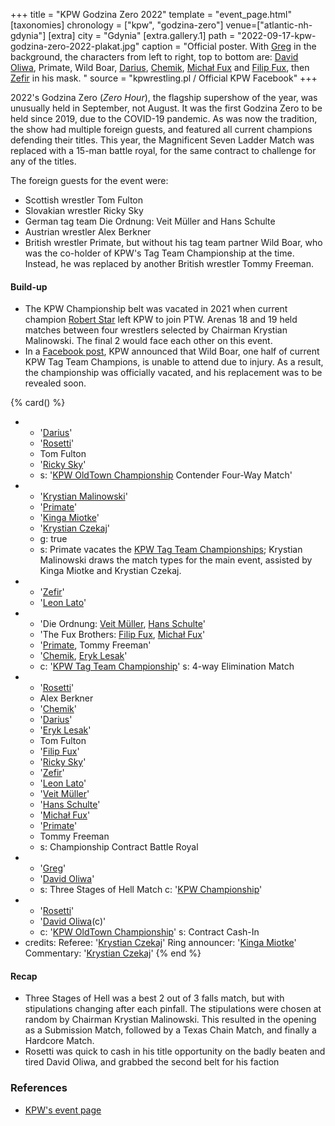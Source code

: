 +++
title = "KPW Godzina Zero 2022"
template = "event_page.html"
[taxonomies]
chronology = ["kpw", "godzina-zero"]
venue=["atlantic-nh-gdynia"]
[extra]
city = "Gdynia"
[extra.gallery.1]
path = "2022-09-17-kpw-godzina-zero-2022-plakat.jpg"
caption = "Official poster. With [Greg](@/w/greg.md) in the background, the characters from left to right, top to bottom are: [David Oliwa](@/w/david-oliwa.md), Primate, Wild Boar, [Darius](@/w/darius.md), [Chemik](@/w/chemik.md), [Michał Fux](@/w/michal-fux.md) and [Filip Fux](@/w/filip-fux.md), then [Zefir](@/w/zefir.md) in his mask. "
source = "kpwrestling.pl / Official KPW Facebook"
+++

2022's Godzina Zero (_Zero Hour_), the flagship supershow of the year, was unusually held in September, not August. It was the first Godzina Zero to be held since 2019, due to the COVID-19 pandemic. As was now the tradition, the show had multiple foreign guests, and featured all current champions defending their titles. This year, the Magnificent Seven Ladder Match was replaced with a 15-man battle royal, for the same contract to challenge for any of the titles.

The foreign guests for the event were:

- Scottish wrestler Tom Fulton
- Slovakian wrestler Ricky Sky
- German tag team Die Ordnung: Veit Müller and Hans Schulte
- Austrian wrestler Alex Berkner
- British wrestler Primate, but without his tag team partner Wild Boar, who was the co-holder of KPW's Tag Team Championship at the time. Instead, he was replaced by another British wrestler Tommy Freeman.

#### Build-up

* The KPW Championship belt was vacated in 2021 when current champion [Robert Star](@/w/robert-star.md) left KPW to join PTW. Arenas 18 and 19 held matches between four wrestlers selected by Chairman Krystian Malinowski. The final 2 would face each other on this event.
* In a [Facebook post](https://www.facebook.com/events/393729466203534/?post_id=412536367656177), KPW announced that Wild Boar, one half of current KPW Tag Team Champions, is unable to attend due to injury. As a result, the championship was officially vacated, and his replacement was to be revealed soon.

{% card() %}
- - '[Darius](@/w/darius.md)'
  - '[Rosetti](@/w/rosetti.md)'
  - Tom Fulton
  - '[Ricky Sky](@/w/ricky-sky.md)'
  - s: '[KPW OldTown Championship](@/c/kpw-old-town-championship.md) Contender Four-Way Match'
- - '[Krystian Malinowski](@/w/krystian-malinowski.md)'
  - '[Primate](@/w/primate.md)'
  - '[Kinga Miotke](@/w/kinga-miotke.md)'
  - '[Krystian Czekaj](@/w/krystian-czekaj.md)'
  - g: true
  - s: Primate vacates the [KPW Tag Team Championships](@/c/kpw-tag-team-championship.md); Krystian Malinowski draws the match types for the main event, assisted by Kinga Miotke and Krystian Czekaj.
- - '[Zefir](@/w/zefir.md)'
  - '[Leon Lato](@/w/leon-lato.md)'
- - 'Die Ordnung: [Veit Müller](@/w/veit-mueller.md), [Hans Schulte](@/w/hans-schulte.md)'
  - 'The Fux Brothers: [Filip Fux](@/w/filip-fux.md), [Michał Fux](@/w/michal-fux.md)'
  - '[Primate](@/w/primate.md), Tommy Freeman'
  - '[Chemik](@/w/chemik.md), [Eryk Lesak](@/w/eryk-lesak.md)'
  - c: '[KPW Tag Team Championship](@/c/kpw-tag-team-championship.md)'
    s: 4-way Elimination Match
- - '[Rosetti](@/w/rosetti.md)'
  - Alex Berkner
  - '[Chemik](@/w/chemik.md)'
  - '[Darius](@/w/darius.md)'
  - '[Eryk Lesak](@/w/eryk-lesak.md)'
  - Tom Fulton
  - '[Filip Fux](@/w/filip-fux.md)'
  - '[Ricky Sky](@/w/ricky-sky.md)'
  - '[Zefir](@/w/zefir.md)'
  - '[Leon Lato](@/w/leon-lato.md)'
  - '[Veit Müller](@/w/veit-mueller.md)'
  - '[Hans Schulte](@/w/hans-schulte.md)'
  - '[Michał Fux](@/w/michal-fux.md)'
  - '[Primate](@/w/primate.md)'
  - Tommy Freeman
  - s: Championship Contract Battle Royal
- - '[Greg](@/w/greg.md)'
  - '[David Oliwa](@/w/david-oliwa.md)'
  - s: Three Stages of Hell Match
    c: '[KPW Championship](@/c/kpw-championship.md)'
- - '[Rosetti](@/w/rosetti.md)'
  - '[David Oliwa](@/w/david-oliwa.md)(c)'
  - c: '[KPW OldTown Championship](@/c/kpw-old-town-championship.md)'
    s: Contract Cash-In  
- credits:
    Referee: '[Krystian Czekaj](@/w/krystian-czekaj.md)'
    Ring announcer: '[Kinga Miotke](@/w/kinga-miotke.md)'
    Commentary: '[Krystian Czekaj](@/w/krystian-czekaj.md)'
{% end %}

#### Recap

* Three Stages of Hell was a best 2 out of 3 falls match, but with stipulations changing after each pinfall. The stipulations were chosen at random by Chairman Krystian Malinowski. This resulted in the opening as a Submission Match, followed by a Texas Chain Match, and finally a Hardcore Match.
* Rosetti was quick to cash in his title opportunity on the badly beaten and tired David Oliwa, and grabbed the second belt for his faction

### References

* [KPW's event page](https://kpwrestling.pl/events/kpw-godzina-zero-2022/)
